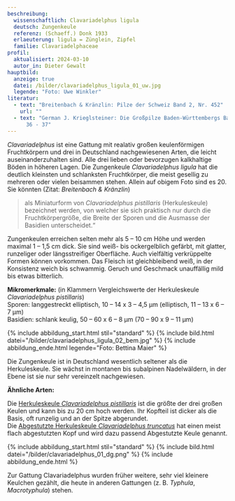 ```yaml
---
beschreibung:
  wissenschaftlich: Clavariadelphus ligula
  deutsch: Zungenkeule
  referenz: (Schaeff.) Donk 1933
  erlaeuterung: ligula = Zünglein, Zipfel
  familie: Clavariadelphaceae
profil:
  aktualisiert: 2024-03-10
  autor_in: Dieter Gewalt
hauptbild:
  anzeige: true
  datei: /bilder/clavariadelphus_ligula_01_uw.jpg
  legende: "Foto: Uwe Winkler"
literatur:
  - text: "Breitenbach & Kränzlin: Pilze der Schweiz Band 2, Nr. 452"
    url: ""
  - text: "German J. Krieglsteiner: Die Großpilze Baden-Württembergs Band 2, Seite
      36 - 37"
---
```

*Clavariadelphus* ist eine Gattung mit realativ großen keulenförmigen Fruchtkörpern und drei in Deutschland nachgewiesenen Arten, die leicht auseinanderzuhalten sind. Alle drei lieben oder bevorzugen kalkhaltige Böden in höheren Lagen. Die Zungenkeule *Clavariadelphus ligula* hat die deutlich kleinsten und schlanksten Fruchtkörper, die meist gesellig zu mehreren oder vielen beisammen stehen. Allein auf obigem Foto sind es 20. Sie könnten (Zitat: *Breitenbach & Kränzlin*) 

> als Miniaturform von *Clavariadelphus pistillaris* (Herkuleskeule) bezeichnet werden, von welcher sie sich praktisch nur durch die Fruchtkörpergröße, die Breite der Sporen und die Ausmasse der Basidien unterscheidet.“

Zungenkeulen erreichen selten mehr als 5 – 10 cm Höhe und werden maximal 1 – 1,5 cm dick. Sie sind weiß- bis ockergelblich gefärbt, mit glatter, runzeliger oder längsstreifiger Oberfläche. Auch vielfältig verkrüppelte Formen können vorkommen. Das Fleisch ist gleichbleibend weiß, in der Konsistenz weich bis schwammig. Geruch und Geschmack unauffällig mild bis etwas bitterlich.

**Mikromerkmale:** (in Klammern Vergleichswerte der Herkuleskeule *Clavariadelphus pistillaris*)\
Sporen: langgestreckt elliptisch, 10 – 14 x 3 – 4,5 µm (elliptisch, 11 – 13 x 6 – 7 µm)\
Basidien: schlank keulig, 50 – 60 x 6 – 8 µm (70 – 90 x 9 – 11 µm)

{% include abbildung_start.html stil="standard" %}
{% include bild.html datei="/bilder/clavariadelphus_ligula_02_bem.jpg" %}
{% include abbildung_ende.html legende="Foto: Bettina Maier" %}

Die Zungenkeule ist in Deutschland wesentlich seltener als die Herkuleskeule. Sie wächst in montanen bis subalpinen Nadelwäldern, in der Ebene ist sie nur sehr vereinzelt nachgewiesen.

**Ähnliche Arten:**

Die [Herkuleskeule *Clavariadelphus pistillaris*](/pilze/clavariadelphus-pistillaris-herkuleskeule) ist die größte der drei großen Keulen und kann bis zu 20 cm hoch werden. Ihr Kopfteil ist dicker als die Basis, oft runzelig und an der Spitze abgerundet.\
Die [Abgestutzte Herkuleskeule *Clavariadelphus truncatus*](/pilze/clavariadelphus-truncatus-abgestutzte-herkuleskeule) hat einen meist flach abgestutzten Kopf und wird dazu passend Abgestutzte Keule genannt.

{% include abbildung_start.html stil="standard" %}
{% include bild.html datei="/bilder/clavariadelphus_01_dg.png" %}
{% include abbildung_ende.html %}

Zur Gattung Clavariadelphus wurden früher weitere, sehr viel kleinere Keulchen gezählt, die heute in anderen Gattungen (z. B. *Typhula*, *Macrotyphula*) stehen.